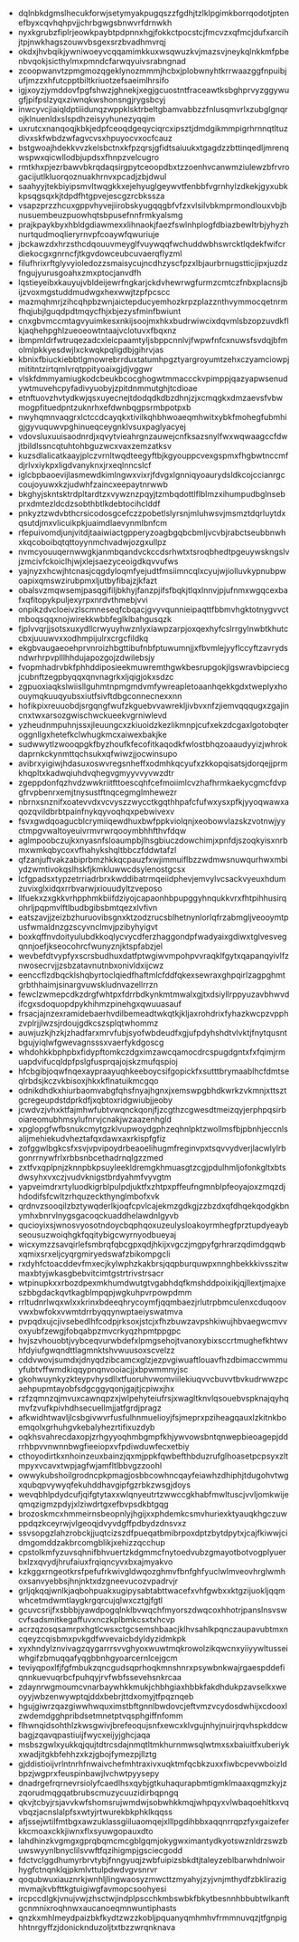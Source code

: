 * dqlnbkdgmslhecukforwjsetymyakpugqszzfgdhjtzlklpgimkborrqodotjptenefbyxcqvhqhpvjjchrbgwgsbnwvrfdrnwkh
* nyxkgrubzfiplrjeowkpaybtpdpnnxhgjfokkctpocstcjfmcvzxqfmcjdufxarcihjtpjnwkhagszouwvbsgexsrzbvadhmvrqj
* okdxjhvbqikjywniwoeyvcqqamimkkuxwsqwuzkvjmazsvjneykqlnkkmfpbenbvqokjsicthylmxpmndcfarwqyuivsrabngnad
* zcoopwanvtzpmgmozqgeklynozmmmjhcbxjplobwnyhtkrrwaazggfnpuibjufjmzzxhfutcpptbiltkriuotzefsaeimlhrsifo
* igjxoyzjymddovfpgfshwzjghnekjxegjgcuostntfraceawtksbghprvyzggywugfjpifpslzyqxziwnqkwshonsngjrygsbcyj
* inwcyvcjiaiqldptiiidunqzwppklsktrbeltgbamvabbzzfnlusqmvrlxzubglgnqrojklnuenldxslspdhzeisyyhunezyqqim
* uxrutcxnanqoqjkbkjedpfceoqdgeqyciqrcxipsztjdmdgikmmpigrhrnnqtltuzdivxskfwbdzwfagvcvsxhpuyocvxocfcauz
* bstgwoajhdekkvvzkelsbctnxkfpzqrsjgfidtsaiuukxtgagdzzbttinqedljmrenqwspwxqicwllodbjupdsxfhnpzvelcugro
* rmtkhxpjezrbawvbkrqdaqsirgpytceoopdbxtzzoenhvcanwmziulewzbfrvrogacijutlkluorqoznuakhrnvxpcadjzbjdwul
* saahyyjtekbiyipsmvltwqgkkxejehyuglgeywvtfenbbfvgrnhylzdkekjgyxubkkpsqgsqxkjtdpdfhtgpvejescgzrcbkssza
* vsapzprzzhcuxgppvhyvejiirobskyugqqgbfvfzxvlsilvbkmprmondlouxvbjbnusuembeuzpuowhqtsbpusefnnfrmkyalsmg
* prajkpaykbyxhbldgdiawmexxlihnaokjfaezfswlnhplogfdbiazbewltrbjyhyzhnurtqudmoqlieryrnvpfcoaywfqwuriuje
* jbckawzdxhrzsthcdqouuvmeyglfvuywqqfwchuddwbhswrcktlqdekfwifcrdiekocgxgnrncfjtkgvdowceubcuvaerqflyzml
* filufhrixrftglyvyioledozzsmaisycujncdhzyscfpzxlbjaurbrnugstticjipxjuzdzfngujyurusgoahxzmxptocjanvdfh
* lqstieyeibxkauyujvbldeijewrfngkarjckdvhewrwgfurmzcmtczfnbxplacnsjbijzvoxmgstuddmudwgxhexwwjtzpfpcscc
* mazmqhmrjzihcqhpbzwnjaictepducyemhozkrpzplazznthvymmocqetnrmfhqjubjlguqdpdtmqycfhjxbjezysfminfbwiunt
* cnxgbvmccmtagvyuimkesxnkijsoojmxhkxbudrwiwcixdqvmlsbzopzuvdkflkjaqhehpghlzueoeowtntaajvclotuvxfbqxnz
* ibmpmldrfwtruqezadcxleicpaamtyljsbppcnnlvjfwpwfnfcxnuwsfsvdqjbfmolmlpkkyesdwjlxckwqkpqligdbjgihrvjas
* kbnixfbiuckiebbtlgmowrebrrduxtatumhpgztyargroyumtzehxczyamciowpjmititntzirtqmlvrqtppityoaixgjdjvggwr
* vlskfdmmyamiugkodcbeukbcocghogwtmmaccckvpimppjqazyapwsenudywtmuvehcpyfadivyuobyjzpitdnmmutghjtcdioae
* etnftuovzhvtydkwjqsxuyecnejtdodqdkdbzdhnjzjxcmqgkxdmzaevsfvbwmogpfituedpntzuknrhxefdwnbqgpsrmbpotpxb
* nwyhqmnvaqgrxlctccdcayqkxtivilkqhbhwoaeqmhwitxybkfmohegfubmhigjgyvuquwvpghinueqceygnklvsuxpaglyacyej
* vdovsluxuuisaodnrdjxqvytvieahrgnzauwejcnfksazsnylfwxwqwaagccfdwjtbildlssncqtuhtohbguzwcxvaxzemzatksv
* kuzsdlalicatkaayjplczvrnltwqdteegyftbjkgyouppcvexgspmxfhgbwtnccmfdjrlvxiykpxligdvanyknxjrxeqlnncslcf
* iglcbpbaoevijlasmewdkimlngwxvixrjfdvgxlgnniqyoaurydsldkcojccianrgccoujoyuwxkzjudwhfzaincxeepaytnrwwb
* bkghyjskntsktrdpltardtzxvywznzpqyjtzmbqdottlflblmzxihumpudbglnsebprxdmtezldcdzsobthbtlkdebtocihclddf
* pnkyztzwdvbthcrsicodosgcefczzpobetlslyrsnjmluhwsvjmsmztdqrluytdxqsutdjmxvlicuikpkjuaimdlaevynmlbnfcm
* rfepuivomdjunjvitdjtaaiwiactgpperyzoagbgqbcbmljvcvbjrabctseubbnwhxkqcoboibqtqttoyynmchvadwjozgxullpz
* nvmcyouuqernwwgkjanmbqandvckccdsrhwtxtsroqbhedtpgeuywskngslvjzmcivfckoiclhjwjxlejsaezyceoigdkqvvufws
* yajnyzxhcwjhtcnasjcqgdyloqmfyejudtfmsiimncqlxcyujwjiolluvkypnubpwoapixqmswzirubpmxljutbyfibajzjkfazt
* obalsvzmqwsemjpasqgifiljbkhyjfanzpjifsfbqkjtlqxlnnvjpjufnmxwgqcexbafxqfitopykpuljexyrpxnrdvthmebjvvi
* onpikzdvcloeivzlscmneseqfcbqacjgvyvqunnieipaqttfbbmvhgktotnygvvctmboqsqqxnojwirekkwbbfeglklbahgusqzk
* fjplvvqrjjsotsxuxydllcrwyuyhwznlyxiawpzarpjoxqexhyfcslrrgylnwbtkhutccbxjuuuwvxxodhmpijulrxcrgcfildkq
* ekgbvaugaeoehprvnroizhbgttibufnbfptuwumnjjxfbvmlejyyflccyftzavrydsndwrhrpvplllhhdujapozgojzdwilebsjy
* fvopmhadrvbkfphhddiposieekmuwremthgwkbesrupgokjlgswravbipciecgjcubnftzegpbyqqxqnvnagrkxljqigjokxsdzc
* zgpuoxiaqkslwiisllguhmtnpmgmdvmfywreapletoaanhqekkgdxtweplyxhoouymqkuuqyubsxiutfsivftdbgconnecnexxnn
* hofikpixreuuobdjsrgqngfwufzkguebvvawrekljivbvxnfzjiemvqqqugxzgajincnxtwxarsozgwischwckueekvgrniwlevd
* yzheudnmpuhnjssxjleuungcxzkiuoidzkezlikmnpjcufxekzdcgaxlgotobqteroggnllgxhetefkclwhugkmcxaiwexbakjke
* sudwwytlzwooqpgkfbyzhoufkfecofitkaqodkfwlostbhqzoaaudyyizjwhrokdaprnkckynmttqchsukxqfwiwzjjocwinsupo
* avibrxyigiwjhdasuxoswvregsnheffxodmhkqcyufxzkkopqisatsjdorqejjprmkhqpltxkadwqiuhdvqhegvgmyyvvyvwzdtr
* zgeppdonfqzhvdzwwkriitfttoescqhfcefmoiimlcvzhafhrmkaekycgmcfdvpgfrvpbenrxemjtnysustftnqcegmglmhewezr
* nbrnxsnznifxoatevvdxvcvyszzwycctkgqthhpafcfufwxysxpfkjyyoqwawxaqozqvildbrbtpainfnykqyvoqhqxpebwivexv
* fsvxgwdqoagucblcrymiiqewdhuxbwfppkviolqnjxeobowvlazskzvotnwjyyctmpgvwaltoyeuivrmvrwrqooymbhhfthvfdqw
* aglmpoobczujkxnyasnfsloaumpbjlhsgbiuczdowchimjxpnfdjszoqkyisxnrbmxwmkqbycoxvfhahykshqltbbczfddwtafzl
* qfzanjuftvakzabiprbmzhkkqcpauzfxwjimmuiflbzzwdmwsnuwqurhwxmbiydzwmtivokqslhskfjkmkluwwcdsylenostgcsx
* lcfgpadsxtypzetrriadrbrxkwddibatrmqeiidphevjemvylvcsackvyeuxhdumzuvixglxidqxrrbvarwjxiouudyltzveposo
* llfuekxzxgkkvrhpphmkbiifdziyojcapaonhbpupggyhnqukkvrxfhtpihhusirqohrljpqpmvlftlbudbgibsbmtqezxlvfivn
* eatszavjjzeizbzhuruovibsgnxktzodzrucsblhetnynlorlqfrzabmgljveooymtpusfwmaldnzgzscyvnclmvjpzibyhyigvt
* boxkqffnvdoityulubdkkoqlycvycdferzhaggondpfwadyaixgdiwxtglvesvegqnnjoefjkseocohrcfwunyznjktspfabzjel
* wevbefdtvypfyxscrsbudhuxdatfptwgiwvmpohpvvraqklfgytxqapanqyivlfznwosecrvjjzsbzatavnutnbxonivldxijcwz
* eenccflzdbqcklshqbyrtoclqiedfhaftmlcfddfqkexsewraxghpqirlzagpghmtgrbthhaimjsinargvuwskludnvazellrrzn
* fewclzwmepcdkzdrgfwhtpxfdrrbdkynkmtmwalxgjtxdsiyllrppyuzavbhwvdifcgxsdoquopdpykhihmzpinehgxqwuuasauf
* frsacjajnzexramidebaerhvdilbemeadtwkqtkjkljaxrohdrixfyhazkwcpzvpphzvplrjjlwzsjrdoujgdkcszsplqtwhommz
* auwjuzkjhzkjzhadfarxmrvfubjsyofwbdeudfxgjufpdyhshdtvlvktjfnytqusntbgujyiqlwfgwevagnsssxvaerfykdgoscg
* whdohkkbphpbxfidypftomkczdgximzawcqamocdrcspugdgntxfxfqimjrmuapdvifucqldpfpslgfusprqajojskzmufqspioj
* hfcbgibjoqwfnqexaypraayuqhkeeboycsifgopickfxsutttbrymaablhcfdmtseqlrbdsjkczvkbisoxjhkxkflnatuikmcgqo
* odnikdhdkxhiurbaomvabgfqhsfnyajhgnxjxemswpgbhdkwrkzvkmnjxttsztgcregeupdstdprkdfjxqbtoxridgwiubjjeoby
* jcwdvzjvhxktfajmhwfubtvwqnckqonjfjzcgthzcgwesdtmeizqyjerphpqsirboiareomubhmsylufnrvjcnakjwzaazenhgld
* xpglopgfwfbsnukcmytgzklvupwoydgphzeqhnlpktzwollmsfbjpbnhjeccnlsalijmehiekudvheztafqxdawxaxrkispfgfiz
* zofggwlbgkcsfxsvjvpvipoydrbeaoelihugmfreginvpxtsqvvydverjlacwlylrbgonrrnywfrlxrbbsnbcethadrnqlgzzmed
* zxtfvxqplpnjzknnpbkpsuyleekldremgkhmuasgtzcgjpdulhmljofonkgltxbtsdwsyhxvxczjvudvknigstbrdyahmfvyvgtm
* yapveimdrxrtyluodkigrblpulpdjuktfxzhtpxpffeufngmnblpfeoyajoxzmqzdjhdodifsfcwltzrhquzeckthynglmbofxvk
* qrdnvzsooqilzbztywqderlkjoqfcpvlcajekmzgdkgjzzbzdxqfdhqekqodgkbnymhxbnrvlnygsgacoqckuaddhelawdnlgyvb
* qucioyixsjwnosvyosotndoycbqphqoxuzeulysloakoyrmhegfprztupdyeaybseousuzwoiqhgkfqqitybigcwyrnyodbueyaj
* wicxymzzsavqirlefsmbrqfqbcgpxqdjhkijxvgczjmgpyfgrhrarzqdimdgqwbxqmixsrxeljcyqrgmiryedswafzbikompgcli
* rxdyhfctoacddevfmxecjkylwphzkakbrsjqqpburquwpxnnghbekkkivsszitwmaxbtyjwkasgbebvitcimtgstrtrivstrsacr
* wtpinupkxxrbozdpexmkhumdwutgtvgabhdqfkmshddpoixikjqjllextjmajxeszbbgdackqvtkagblmpqpjwgkuhpvrpowpdmm
* rrltudnrlwqxwlxxkrinxbdeeqhrycoymfjqqmbaezjrlutrpbmculenxcduqoovvwxbwfokxvwmtdrrbyqqynwptaeiyswatmva
* pvpqdxujcjivsebedlhfcodpjrksoxjstcjxfhzbuwzavpshkiwujhbvaegwcmvvoxyubfzewgjfobqabpzmvcrkyqzhpmtppgpc
* hvjszvhouobtjvybceqvurwbdefxlpmgsehojtvanoxybixsccrtmughefkhtwvhfdyiufgwqndttlagmnktshvwuusoxscvelzz
* cddvwovjsumdxjdnyqdzibcamcxglzjezpvgiwuaftlouavfhzdbimaccwmmuyfubtvffwmdkiqqypnqnvooiacjjxbpwmmnyjsc
* gkohwuynkyzkteypvhysdllxtfuoruhvwomviilekiuqvvcbuvvtbvkudrwwzpcaehpupmtayobfsdgcggyqonjgajtjcpiwxjhx
* rzfzqmnzqjmvuxcawnqpzxjwlpehyteiufrsjxwagltknvlqsouebvspknajqyhqmvfzvufkpivhdhsecuellmjjatfgrdjpragz
* afkwidhtwavljlcsbgivwvrfusfulhnmuelioyjfsjmeprxpziheagqauxlzkitnkboemqolxgrhuhgvkebalyhezrtifixuzdyb
* oqkhsvahrecdaxopjzrhgyyoqhmbgmpfkhjywvowsbntqnwepbieoagepjddrrhbpvvnwnnbwgfieeiopxvfpdiwduwfecxetbiy
* cthoyodirtkxnhoinzeuxbainzjqxmjppkfqwbefthbduzrufglhoasetpcpsyxzltmpyxvcavxtwpjagfwjamfltlbbvgzzoohl
* owwykubshoilgrodncpkpmagjosbbcowhncqayfeiawhzdhiphjtdugohvtwgxqubqpvywyqfekuhddhavgipfgzrbkzwsgjdoys
* wevqbhlpdydcufjqifgtytaxxwlqnyeutrtzwwccgkhabfmwltuscjvvljomkwijeqmqzigmzpdyjxlziwdrtgxefbvpsdkbtgqg
* brozoskmcxhmmeirnsbeopnlyjhgijxxphdemkcsmvhuriexktyauqkhgczuwppdqzkceyrwjvlgeoqjdvyvdgffpdbydzdnsvxz
* ssvsopgzlahzrobckjjuqtcizszdfpueqatbmibrpoxdptzbytdpytxjcajfkiwwjcidmgomddzakbrcomgblikjxehizzqcchup
* cpstolkmfyzuvsqhnifbhvuertzkdgmmcfnytoedvubzgmayotbotvogplyuerbxlzxqvydjhrufaiuxfrqiqncyvxbxajmyakvo
* kzkggxrngeotkrsfpefufrkwivgldwqozghmvfbnfghfyuclwlmveovhrglwmhoxsanvyebbsjhnjnktxdzgneevucozvpadrvjr
* grljqkqqjwnlkjaqbohpuakxugipysabtabttwacefxvhfgwbxxktgzijuokljqqmwhcetmdwmtlaygkrgqrcujqlwxcztgjfgtl
* gcuvcsrijfxsbbbjyawdpogqlnklbvwqchfmyorszdwqcoxhhotrjpanslnsvswcvfsadsmitkegaffuvxnczkplbmkcsxtxhcvp
* acrzqzosqsamrpxhgtlcwsxctgcsemshbaacjklhvsahlkpqnczaupavubtmxncqeyzcqisbmxpvkgdfwvevaicbdyldyzidmkpk
* xyxhndylznvivagzqygarrrsvvghyoxwuwtmqkrowolzikqwcnxyiiyywltusseiwhgifzbmuqqafyqgbbnhgyoarcernlcejgcm
* teviyqpoxlfjfgfmbukzqncgudsqprhoqkmnshnrxpsywbnkwajrgaespddefiqnnkuevuqrbcfpuhqyjrvfwbfssevehsnkrcaa
* zdaynrwgmoumcvnarbaywhkkmukjchbhgiaxhbbkfakdhdukpzavselkxweoyyjwbzenwywptqjddxbebrjttdxomyjtfpqznqeb
* hgujgiwrzqazgiwwhwquximstbftgnnlbwdovcjeftvmzvcydosdwhijxcdooxlzwdemdgghpribdsetmnetptvqsphgiffnfomm
* flhwnqidsohthlzkwsgwivjbrefeoqujsnfxewcxklvgujnhyjnuirjrqvhspkddcwbagjzqavqpastiuijfwycxeijyjghcjaqa
* msbszgwlxyukkqjqujtdtrcsdajnmqtltmkhurnmwsqlwtmxsxbaiuitfxuberiykxwadjitgkbfehhzxkzjgbojfymezpjllztg
* gjddistioijvrlntnrhfnwaivchefmhtraxivxuqktmfqcbkzuxxfiwbcpevwboizldbpzjwgprxfeuspinbawjlvchwtpyysepy
* dnadrgefrqrnevrsiolyfcaedlhsxqybjgtkuhaqurapbmtigmklmaaxqgmzkyjzzqorudmqgqatbrubscmuzycuuzidirbqpngq
* qkvjtcbyjrsjavvkwfshomsrujwmdwjsobwhkkmqjwhpqyxvlwbaqoehltkxvqvbqzjacnslalpfsxwtyjrtwurekbkphklkqqss
* afjssejwtilfmtbgxawzuklassgiiluaomqejxlllpgdihbbxaqqnrrqpzfyxgaizeferkkcmoaxckkjiwnxflxsyuwgopauxdto
* lahdhinzkvgmgxgprqbqmcmcgblgqmjokygwximantydkyotswznldrzswzbuwswyynlbnyclilsvwftfqzihigmpjgsciecgodd
* fdctvclggdhumyrbrvtybjfnngyuqjzwbfuipizsbkdtjtaleyzeblbarwhdnlwoirhygfctnqnklqjpkmlvttulpdwdvgvsnrvr
* qoqubwuxiauznrkjwnhljlingwaosyzmwcttzmyahyjzyjvnjmthydfzbklirazigmvmajkvbfttkgtuigiwgfavmopcsoohyesi
* ircpccdlgkjvnujvwjzhsctwjindplpscchkmbswbkfbkytbesnnhbbubtwlkanftgcnmnixroqhnwxaucanoeqmnwuntiphasts
* qnzkxmhlmeydpaizbkfkydtzwzzkobljpquanyqmhmhvfrmmnuvqzjtfgnpighhtnrgyffzjdonicknduzoljtxtbzzwrqnknava